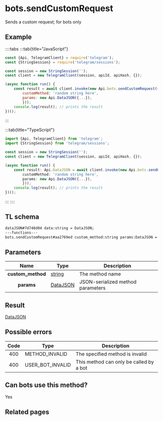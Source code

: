 # bots.sendCustomRequest

Sends a custom request; for bots only

## Example

::::tabs
:::tab{title="JavaScript"}

```js
const {Api, TelegramClient} = require('telegram');
const {StringSession} = require('telegram/sessions');

const session = new StringSession('');
const client = new TelegramClient(session, apiId, apiHash, {});

(async function run() {
    const result = await client.invoke(new Api.bots.sendCustomRequest({
		customMethod: 'random string here',
		params: new Api.DataJSON({...}),
		}));
    console.log(result); // prints the result
})();

```

:::

:::tab{title="TypeScript"}

```ts
import {Api, TelegramClient} from 'telegram';
import {StringSession} from 'telegram/sessions';

const session = new StringSession('');
const client = new TelegramClient(session, apiId, apiHash, {});

(async function run() {
    const result: Api.DataJSON = await client.invoke(new Api.bots.sendCustomRequest({
		customMethod: 'random string here',
		params: new Api.DataJSON({...}),
		}));
    console.log(result); // prints the result
})();

```

:::
::::

## TL schema

```txt
dataJSON#7d748d04 data:string = DataJSON;
---functions---
bots.sendCustomRequest#aa2769ed custom_method:string params:DataJSON = DataJSON;
```

## Parameters

|       Name        | Type                                                | Description                       |
| :---------------: | --------------------------------------------------- | --------------------------------- |
| **custom_method** | [string](https://core.telegram.org/type/string)     | The method name                   |
|    **params**     | [DataJSON](https://core.telegram.org/type/DataJSON) | JSON-serialized method parameters |

## Result

[DataJSON](https://core.telegram.org/type/DataJSON)

## Possible errors

| Code | Type             | Description                             |
| :--: | ---------------- | --------------------------------------- |
| 400  | METHOD_INVALID   | The specified method is invalid         |
| 400  | USER_BOT_INVALID | This method can only be called by a bot |

## Can bots use this method?

Yes

## Related pages

